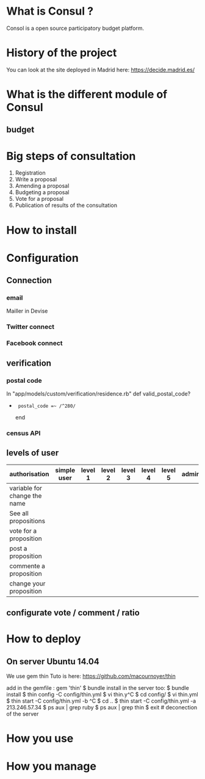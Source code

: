 # What is Consul ?
Consol is a open source participatory budget platform.
# History of the project
You can look at the site deployed in Madrid here: https://decide.madrid.es/
# What is the different module of Consul
## budget
# Big steps of consultation
1. Registration 
2. Write a proposal
3. Amending a proposal
4. Budgeting a proposal
5. Vote for a proposal
6. Publication of results of the consultation
# How to install
# Configuration
## Connection
### email
Mailler in Devise
### Twitter connect

### Facebook connect

## verification

### postal code

In "app/models/custom/verification/residence.rb" 
     def valid_postal_code?
 -      postal_code =~ /^280/
      end


### census API

## levels of user

| authorisation                 | simple user   | level 1 | level 2 | level 3 | level 4 | level 5 | admin |                                
| ------------------------------|:-------------:|:-------------:|:-------------:|:-------------:|:-------------:|:-------------:| -----:|
| variable for change the name  |
| See all propositions          |
| vote for a proposition        |
| post a proposition            |
| commente a proposition        |
| change your proposition       |


## configurate vote / comment / ratio

# How to deploy
## On server Ubuntu 14.04
We use gem thin
Tuto is here: https://github.com/macournoyer/thin

add in the gemfile : 
gem 'thin'
$ bundle install
in the server too: $ bundle install
$ thin config -C config/thin.yml
$ vi thin.y^C
$ cd config/
$ vi thin.yml
$ thin start -C config/thin.yml -b ^C
$ cd ..
$ thin start -C config/thin.yml -a 213.246.57.34
$ ps aux | grep ruby
$ ps aux | grep thin
$ exit # deconection of the server
# How you use
# How you manage